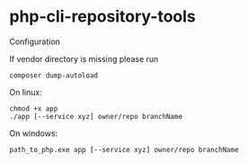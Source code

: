 # php-cli-repository-tools

Configuration

If vendor directory is missing please run
```
composer dump-autoload
```

On linux:
```
chmod +x app
./app [--service xyz] owner/repo branchName
```
On windows:
```
path_to_php.exe app [--service xyz] owner/repo branchName
```

